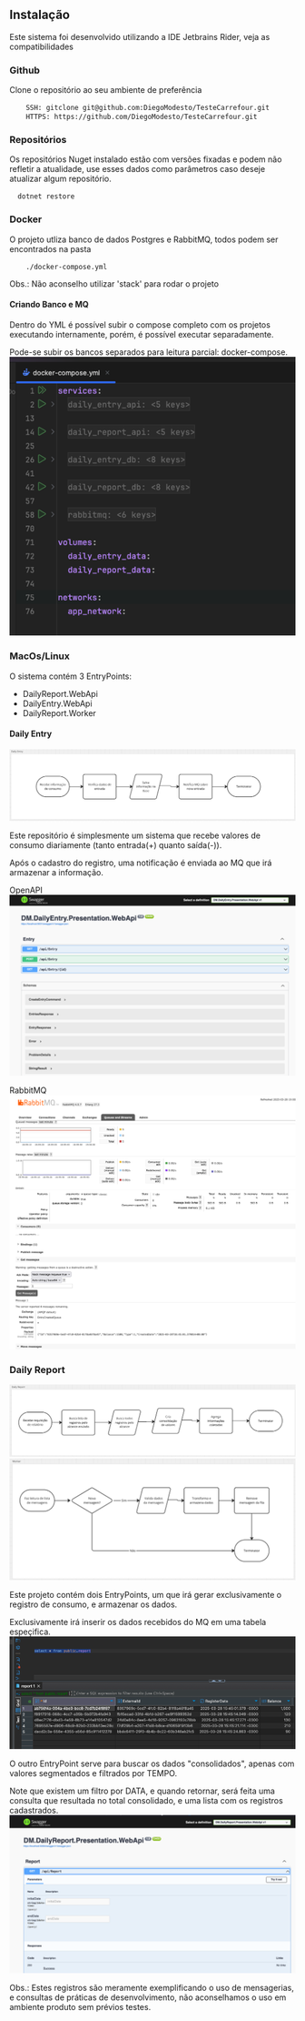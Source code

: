 
## Instalação


Este sistema foi desenvolvido utilizando a IDE Jetbrains Rider, veja as compatibilidades

### Github

Clone o repositório ao seu ambiente de preferência

```path
    SSH: gitclone git@github.com:DiegoModesto/TesteCarrefour.git
    HTTPS: https://github.com/DiegoModesto/TesteCarrefour.git 
```

### Repositórios

Os repositórios Nuget instalado estão com versões fixadas e podem não refletir a atualidade, use esses dados como parâmetros caso deseje atualizar algum repositório.

```path
  dotnet restore 
```

### Docker

O projeto utliza banco de dados Postgres e RabbitMQ, todos podem ser encontrados na pasta

```path
    ./docker-compose.yml
```

Obs.: Não aconselho utilizar 'stack' para rodar o projeto

#### Criando Banco e MQ

Dentro do YML é possível subir o compose completo com os projetos executando internamente, porém, é possível executar separadamente.

Pode-se subir os bancos separados para leitura parcial:
docker-compose.
![compose.png](https://github.com/DiegoModesto/TesteCarrefour/blob/main/Artefacts/compose.png?raw=true)


### MacOs/Linux

O sistema contém 3 EntryPoints:
- DailyReport.WebApi
- DailyEntry.WebApi
- DailyReport.Worker


#### Daily Entry

![Fluxo de Processo](https://github.com/DiegoModesto/TesteCarrefour/blob/main/Artefacts/FluxoDailyEntry.png?raw=true)

Este repositório é simplesmente um sistema que recebe valores de consumo diariamente (tanto entrada(+) quanto saída(-)).

Após o cadastro do registro, uma notificação é enviada ao MQ que irá armazenar a informação.

OpenAPI
![DailyEntry.png](https://github.com/DiegoModesto/TesteCarrefour/blob/main/Artefacts/DailyEntry.png?raw=true)

RabbitMQ
![rabbit.png](https://github.com/DiegoModesto/TesteCarrefour/blob/main/Artefacts/rabbit.png?raw=true)

### Daily Report

![Fluxo de Processo](https://github.com/DiegoModesto/TesteCarrefour/blob/main/Artefacts/FluxoDailyReport.png?raw=true)
![Worker](https://github.com/DiegoModesto/TesteCarrefour/blob/main/Artefacts/FluxoWorker.png?raw=true)

Este projeto contém dois EntryPoints, um que irá gerar exclusivamente o registro de consumo, e armazenar os dados.

Exclusivamente irá inserir os dados recebidos do MQ em uma tabela espeçifica.
![postgres.png](https://github.com/DiegoModesto/TesteCarrefour/blob/main/Artefacts/postgres.png?raw=true)

O outro EntryPoint serve para buscar os dados "consolidados", apenas com valores segmentados e filtrados por TEMPO.

Note que existem um filtro por DATA, e quando retornar, será feita uma consulta que resultada no total consolidado, e uma lista com os registros cadastrados.
![DailyReport.png](https://github.com/DiegoModesto/TesteCarrefour/blob/main/Artefacts/DailyReport.png?raw=true)


Obs.: Estes registros são meramente exemplificando o uso de mensagerias, e consultas de práticas de desenvolvimento, não aconselhamos o uso em ambiente produto sem prévios testes.


